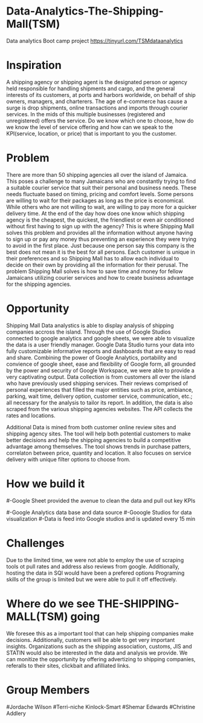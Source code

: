 # Data-Analytics-The-Shipping-Mall(TSM)
Data analytics Boot camp project
https://tinyurl.com/TSMdataanalytics


# Inspiration

A shipping agency or shipping agent is the designated person or agency held responsible for handling shipments and cargo, and the general interests of its customers, at ports and harbors worldwide, on behalf of ship owners, managers, and charterers. The age of e-commerce has cause a surge is drop shipments, online transactions and imports through courier services. In the mids of this multiple businesses (registered and unregistered) offers the service. Do we know which one to choose, how do we know the level of service offering and how can we speak to the KPI(service, location, or price) that is important to you the customer.

# Problem
There are more than 50 shipping agencies all over the island of Jamaica. This poses a challenge to many Jamaicans who are constantly trying to find a suitable courier service that suit their personal and business needs. These needs fluctuate based on timing, pricing and comfort levels. Some persons are willing to wait for their packages as long as the price is economical. While others who are not willing to wait, are willing to pay more for a quicker delivery time. At the end of the day how does one know which shipping agency is the cheapest, the quickest, the friendliest or even air conditioned without first having to sign up with the agency? This is where Shipping Mall solves this problem and provides all the information without anyone having to sign up or pay any money thus preventing an experience they were trying to avoid in the first place. Just because one person say this company is the best does not mean it is the best for all persons. Each customer is unique in their preferences and so Shipping Mall has to allow each individual to decide on their own by providing all the information for their perusal. The problem Shipping Mall solves is how to save time and money for fellow Jamaicans utilizing courier services and how to create business advantage for the shipping agencies.

# Opportunity
Shipping Mall Data analystics is able to display analysis of shipping companies accross the island. Through the use of Google Studios connected to google analytics and google sheets, we were able to visualize the data is a user friendly manager. Google Data Studio turns your data into fully customizable informative reports and dashboards that are easy to read and share. Combining the power of Google Analytics, portability and convience of google sheet, ease and flexibility of Google form, all grounded by the power and security of Google Workspace, we were able to provide a very captivating output. Data collection is from customers all over the island who have previously used shipping services. Their reviews comprised of personal experiences that filled the major entities such as price, ambiance, parking, wait time, delivery option, customer service, communication, etc.; all necessary for the analysis to tailor its report.  In addition, the data is also scraped from the various shipping agencies websites. The API collects the rates and locations.

Additional Data is mined from both customer online review sites and shipping agency sites. The tool will help both potential customers to make better decisions and help the shipping agencies to build a competitive advantage among themselves. The tool shows trends in purchase patters, correlaton between price, quantity and location. It also focuses on service delivery with unique filter options to choose from.


# How we build it
#-Google Sheet provided the avenue to clean the data and pull out key KPIs

#-Google Analytics data base and data source
#-Gooogle Studios for data visualization 
#-Data is feed into Google studios and is updated every 15 min

# Challenges
Due to the limited time, we were not able to employ the use of scraping tools ot pull rates and address also reviews from google. 
Additionally, hosting the data in SQl would have been a prefered options
Programing skills of the group is limited but we were able to pull it off effectively. 

# Where do we see THE-SHIPPING-MALL(TSM) going
We foresee this as a important tool that can help shipping companies make decisions. Additionally, customers will be able to get very important insights. Organizations such as the shipping association, customs, JIS and STATIN would also be interested in the data and analysis we provide. We can monitize the opportunity by offering advertizing to shipping companies, referalls to their sites, clickbait and afilliated links.

# Group Members
#Jordache Wilson
#Terri-niche Kinlock-Smart
#Shemar Edwards
#Christine Addlery



